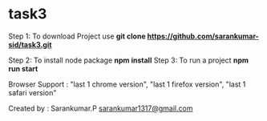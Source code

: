 # task3
Step 1: To download Project use
**git clone https://github.com/sarankumar-sid/task3.git**

Step 2: To install node package **npm install** 
Step 3: To run a project **npm run start**

Browser Support : "last 1 chrome version", "last 1 firefox version", "last 1 safari version"

Created by : Sarankumar.P sarankumar1317@gmail.com
